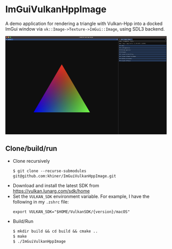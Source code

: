 # ImGuiVulkanHppImage

A demo application for rendering a triangle with Vulkan-Hpp into a docked ImGui window via `vk::Image->Texture->ImGui::Image`, using SDL3 backend.

![](DemoTriangle.png)

## Clone/build/run

- Clone recursively
  ```shell
  $ git clone --recurse-submodules git@github.com:khiner/ImGuiVulkanHppImage.git
  ```
- Download and install the latest SDK from https://vulkan.lunarg.com/sdk/home
- Set the `VULKAN_SDK` environment variable.
  For example, I have the following in my `.zshrc` file:
  ```shell
  export VULKAN_SDK="$HOME/VulkanSDK/{version}/macOS"
  ```
- Build/Run
  ```shell
  $ mkdir build && cd build && cmake ..
  $ make
  $ ./ImGuiVulkanHppImage
  ```
